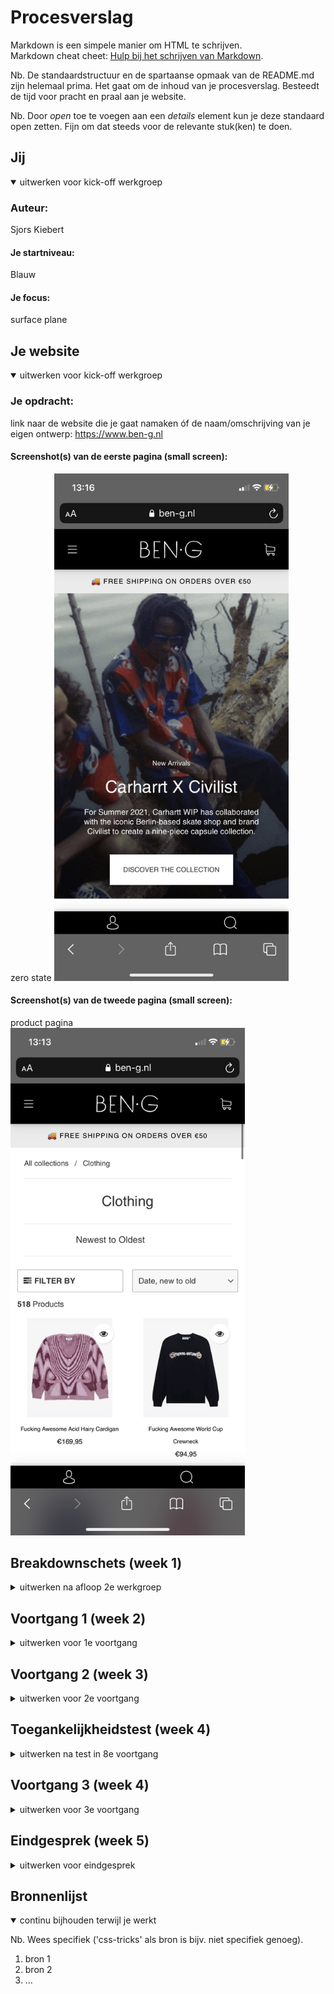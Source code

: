 # Procesverslag
Markdown is een simpele manier om HTML te schrijven.  
Markdown cheat cheet: [Hulp bij het schrijven van Markdown](https://github.com/adam-p/markdown-here/wiki/Markdown-Cheatsheet).

Nb. De standaardstructuur en de spartaanse opmaak van de README.md zijn helemaal prima. Het gaat om de inhoud van je procesverslag. Besteedt de tijd voor pracht en praal aan je website.

Nb. Door *open* toe te voegen aan een *details* element kun je deze standaard open zetten. Fijn om dat steeds voor de relevante stuk(ken) te doen.





## Jij

<details open>
<summary>uitwerken voor kick-off werkgroep</summary>

### Auteur:
Sjors Kiebert

#### Je startniveau:
Blauw

#### Je focus:
surface plane
 
</details>





## Je website

<details open>
<summary>uitwerken voor kick-off werkgroep</summary>

### Je opdracht:
link naar de website die je gaat namaken óf de naam/omschrijving van je eigen ontwerp:
https://www.ben-g.nl

#### Screenshot(s) van de eerste pagina (small screen): 
zero state
<img src="images/IMG_4717.jpg" width="375px" alt="zero state">

#### Screenshot(s) van de tweede pagina (small screen):
product pagina  
<img src="images/IMG_4715.jpg" width="375px" alt="product pagina">
 
</details>





## Breakdownschets (week 1)

<details>
<summary>uitwerken na afloop 2e werkgroep</summary>

[Breakdownschets V1.pdf](https://github.com/Kiebertje/Fed/files/7173016/Breakdownschets.V1.pdf)


</details>





## Voortgang 1 (week 2)

<details>
<summary>uitwerken voor 1e voortgang</summary>

### Stand van zaken
Ik had veel moeite om te beginnen met me site, maar toen ik eenmaal bezig was ging het voor mijn gevoel wel goed.
 Ik heb meerendeel van mijn tijd besteed aan het maken van het huiswerk en begrijpen hoe alles werkt. 
 Voor mijn gevoel gaat het wel goed, heb nog niet het gevoel dat ik vastloop en het is uitdagend genoeg.
 Het enige waar ik mee zit is dat ik niet zo goed weet hoe ver je op dit moment moet zijn.
<img width="1440" alt="Screenshot 2021-09-15 at 22 20 31" src="https://user-images.githubusercontent.com/90263552/133504019-7282670c-da7a-473c-80c0-e37ce6ec5c71.png">
 <img width="1440" alt="Screenshot 2021-09-15 at 22 20 45" src="https://user-images.githubusercontent.com/90263552/133504035-a241166d-8e49-4d89-8e70-8ffb1ec3611c.png">




### Agenda voor meeting
samen met je groepje opstellen

| student 1      | student 2          | student 3    | student 4        |
| ---            | ---                | ---          | ---              |
| dit bespreken  | en dit             | en ik dit    | en dan ik dat    |
| en dat ook nog | dit als er tijd is | nog een punt | dit wil ik zeker |
| ...            | ...                | ...          | ...              |


### Verslag van meeting
We hadden niks besproken, dus iedereen had zijn eigenwerk laten zien, uiteindelijk bleek het dat iedereen wat achterliep.
Wat ik erg nuttig vond was dat je iedereen ze werk kon zien en hiermee een beter idee kon krijgen hoe ver je ongeveer op dit moment moest zijn.
Ik heb uit her gesprek de volgende dingen gehaald:
 -ik moest een planning gaan maken
 -ik kan naar school gaan als ik thuis niet goed kan werken
 -ik kan het huiswerk doorlopen om te kijken hoe alles werkt


</details>





## Voortgang 2 (week 3)

<details>
<summary>uitwerken voor 2e voortgang</summary>

### Stand van zaken
Ik had minder moeite om te beginnen, maar vond het wel lastiger om de correcte code te schrijven, heb hier hulp bij gekregen van mede studenten en heb me java script afgemaakt en ben ook verder gegaan met me css en html
<img width="494" alt="Screenshot 2021-09-26 at 11 38 56" src="https://user-images.githubusercontent.com/90263552/134802385-3509839f-2b34-4024-a3db-d5ce940d3120.png">
<img width="1000" alt="Screenshot 2021-09-26 at 11 39 54" src="https://user-images.githubusercontent.com/90263552/134802417-d2ba76fe-2993-4f54-baa2-70eb34b8f7e7.png">
<img width="517" alt="Screenshot 2021-09-26 at 11 40 38" src="https://user-images.githubusercontent.com/90263552/134802437-a373eca5-2434-490b-89b3-b808cd52ca4c.png">


### Agenda voor meeting
samen met je groepje opstellen

| student 1      | student 2          | student 3    | student 4        |
| ---            | ---                | ---          | ---              |
| dit bespreken  | en dit             | en ik dit    | en dan ik dat    |
| en dat ook nog | dit als er tijd is | nog een punt | dit wil ik zeker |
| ...            | ...                | ...          | ...              |


### Verslag van meeting
Ik kon helaas niet aanwezig zijn bij deze meeting.

- punt 1
- punt 2
- nog een punt
- ...

</details>





## Toegankelijkheidstest (week 4)

<details>
<summary>uitwerken na test in 8e voortgang</summary>

### Bevindingen
Lijst met je bevindingen die in de test naar voren kwamen:
 -tab-key moet duidelijker.
 -hamburgermenu kan je niet op tabben.
 -op de ben-g site zelf zorgt de tab-key voor verwarring.
 -voice over is verwarrend (voor mij).
 -als fingers zijn vastgebonden valt de site te bedienen.
 -met schokken valt de site wel te bedienen, alleen zijn sommige buttons te klein en kan scrollen een probleem.
 -suikerziekte bril is het wel te doen de tekst is groot genoeg en de plaatjes en buttons zijn duidelijk.
 -ballon oefening was niet erg relevant voor mijn website, maar het liet wel goed zien dat het moeilijk is om te navigeren en om een form in te vullen als je snel    bent afgeleid.
 -niet iedereen die kleurenblind is ziet hetzelfde, dus is dit aanpakken erg lastig.
 -voice over leest de alt van een afbeelding.

#### Door heen met tab-key.
Hier korte omschrijving (met indien nodig een afbeelding):
Als je door me website heeft tabt is het eerst wel duidelijk waar je bent maar als je even weg kwijt is het moeilijk om precies te zien waar je gebleven was.
 
Hier een omschrijving van hoe het opgelost kan worden (met indien nodig een afbeelding):
Dit probleem is makkelijk op te lossen door in de css de een focus toe te voegen hiermee kan je ervoor zorgen dat het duidelijker is waar de gebruiker zich op dat moment bevind.


#### Spasmes en spasticiteit. 
Hier korte omschrijving (met indien nodig een afbeelding):
Om dit te testen hebben we een schok apparaat op ons arm gezet en hierdoor kan je je arm en hand niet stil houden. Dit zorgt er dus voor dat je niet stabiel een muis of touchpad kan gebruiken. De meeste sites vallen wel nog te bedienen alleen als een button te klein is wordt het wel lastig, op mijn site zijn sommige buttons kleiner dan andere en staan ze ook in de hoeken dit maakt het dus lastiger voor iemand met spasmes om deze makkelijk te bedienen.

Hier een omschrijving van hoe het opgelost kan worden (met indien nodig een afbeelding):
Je kan een button groter maken of je kan ervoor zorgen dat je op plaatjes kan drukken(ipv een button). Een hamburgermenu is ook erg lastig te bedienen omdat deze redelijk te klein is dus op desktop zou ik deze vermeiden en een menubalk maken.


#### Beperkt zicht door suikerziekte. 
Hier korte omschrijving (met indien nodig een afbeelding):
Door een bril op te zetten met witte vlekken op de glazen kan je slecht zicht door suikerziekte immiteren. Wat al snel duidelijk werd was dat sommige kleuren moeilijker te zien waar op een specifeiek achtergronden. Wit op zwart was moeilijk te lezen terwijl zwart op wit wel goed te doen was.

Hier een omschrijving van hoe het opgelost kan worden (met indien nodig een afbeelding):
De oplossing hiervoor klinkt erg makkelijk, maar kan nog best moeilijk zijn. Je moet sommige kleur combinaties niet gebruiken, maar dat kan niet altijd. Ook iedereen heeft andere instelling op zijn apparaat (denk hierbij aan dark/light mode). Het is dus een goed idee om sommige kleur combinaties te vermeiden en ook om veel verschillende kleuren te gebruiken (dit kan de gebruiker helpen begrijpen dat het iets anders is dan de vorige pagina bijvoorbeeld).


#### Alt tekst bij een afbeelding. 
Hier korte omschrijving (met indien nodig een afbeelding):
Als je met voice over een afbeeldign leest leest de voice over de alt tekst. Als de alt niet duidelijk is of iets is in de richting van "afbeelding_5_mooi.gif" zal een gebruiker geen idee hebben waar hij naar kijkt. Als er geen alt is leest de voice over niks voor en dit helpt de gebruiker ook niet.

Hier een omschrijving van hoe het opgelost kan worden (met indien nodig een afbeelding):
Om dit op te lossen moet je een duidelijke alt bedenken waar de gerbuiker wat aan heeft. 

</details>





## Voortgang 3 (week 4)

<details>
<summary>uitwerken voor 3e voortgang</summary>

### Stand van zaken
hier dit ging goed & dit was lastig (neem ook screenshots op van delen van je website en code)


### Agenda voor meeting
samen met je groepje opstellen

| student 1      | student 2          | student 3    | student 4        |
| ---            | ---                | ---          | ---              |
| dit bespreken  | en dit             | en ik dit    | en dan ik dat    |
| en dat ook nog | dit als er tijd is | nog een punt | dit wil ik zeker |
| ...            | ...                | ...          | ...              |


### Verslag van meeting
hier na afloop snel de uitkomsten van de meeting vastleggen

- punt 1
- punt 2
- nog een punt
- ...

</details>





## Eindgesprek (week 5)

<details>
<summary>uitwerken voor eindgesprek</summary>

### Stand van zaken
hier dit ging goed & dit was lastig (neem ook screenshots op van delen van je website en code)

### Screenshot(s)

hier screenshot(s) van je eindresultaat

</details>





## Bronnenlijst

<details open>
<summary>continu bijhouden terwijl je werkt</summary>

Nb. Wees specifiek ('css-tricks' als bron is bijv. niet specifiek genoeg).

1. bron 1
2. bron 2
3. ...

</details>

